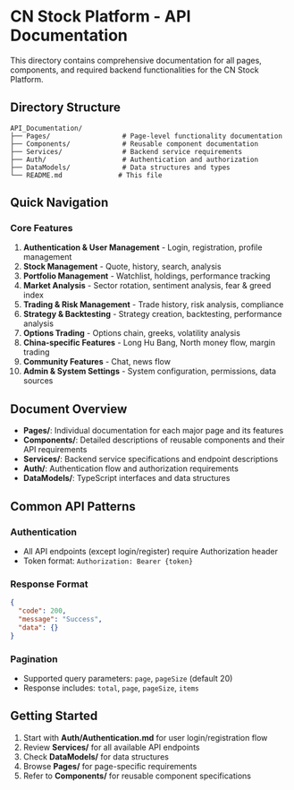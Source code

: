 # CN Stock Platform - API Documentation

This directory contains comprehensive documentation for all pages, components, and required backend functionalities for the CN Stock Platform.

## Directory Structure

```
API_Documentation/
├── Pages/                  # Page-level functionality documentation
├── Components/             # Reusable component documentation
├── Services/               # Backend service requirements
├── Auth/                   # Authentication and authorization
├── DataModels/             # Data structures and types
└── README.md              # This file
```

## Quick Navigation

### Core Features
1. **Authentication & User Management** - Login, registration, profile management
2. **Stock Management** - Quote, history, search, analysis
3. **Portfolio Management** - Watchlist, holdings, performance tracking
4. **Market Analysis** - Sector rotation, sentiment analysis, fear & greed index
5. **Trading & Risk Management** - Trade history, risk analysis, compliance
6. **Strategy & Backtesting** - Strategy creation, backtesting, performance analysis
7. **Options Trading** - Options chain, greeks, volatility analysis
8. **China-specific Features** - Long Hu Bang, North money flow, margin trading
9. **Community Features** - Chat, news flow
10. **Admin & System Settings** - System configuration, permissions, data sources

## Document Overview

- **Pages/**: Individual documentation for each major page and its features
- **Components/**: Detailed descriptions of reusable components and their API requirements
- **Services/**: Backend service specifications and endpoint descriptions
- **Auth/**: Authentication flow and authorization requirements
- **DataModels/**: TypeScript interfaces and data structures

## Common API Patterns

### Authentication
- All API endpoints (except login/register) require Authorization header
- Token format: `Authorization: Bearer {token}`

### Response Format
```json
{
  "code": 200,
  "message": "Success",
  "data": {}
}
```

### Pagination
- Supported query parameters: `page`, `pageSize` (default 20)
- Response includes: `total`, `page`, `pageSize`, `items`

## Getting Started

1. Start with **Auth/Authentication.md** for user login/registration flow
2. Review **Services/** for all available API endpoints
3. Check **DataModels/** for data structures
4. Browse **Pages/** for page-specific requirements
5. Refer to **Components/** for reusable component specifications
